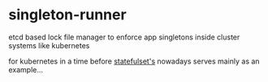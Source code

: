 # singleton-runner

etcd based lock file manager to enforce app singletons inside cluster systems
like kubernetes

for kubernetes in a time before [statefulset's](https://kubernetes.io/docs/concepts/workloads/controllers/statefulset/) nowadays serves mainly as an example...
